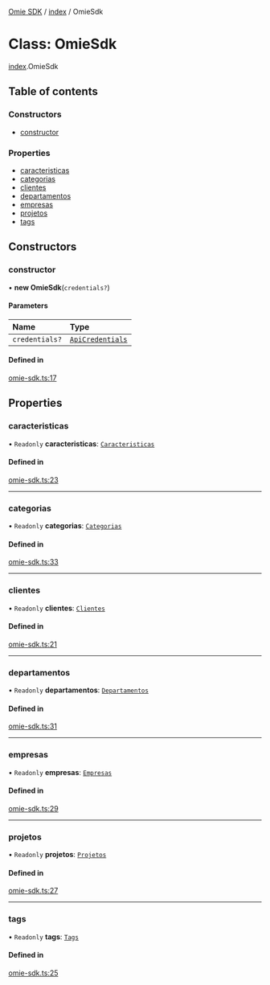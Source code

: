 [Omie SDK](../README.md) / [index](../modules/index.md) / OmieSdk

# Class: OmieSdk

[index](../modules/index.md).OmieSdk

## Table of contents

### Constructors

- [constructor](index.OmieSdk.md#constructor)

### Properties

- [caracteristicas](index.OmieSdk.md#caracteristicas)
- [categorias](index.OmieSdk.md#categorias)
- [clientes](index.OmieSdk.md#clientes)
- [departamentos](index.OmieSdk.md#departamentos)
- [empresas](index.OmieSdk.md#empresas)
- [projetos](index.OmieSdk.md#projetos)
- [tags](index.OmieSdk.md#tags)

## Constructors

### constructor

• **new OmieSdk**(`credentials?`)

#### Parameters

| Name | Type |
| :------ | :------ |
| `credentials?` | [`ApiCredentials`](../modules/index.md#apicredentials) |

#### Defined in

[omie-sdk.ts:17](https://github.com/lucas-bogos/omie-sdk/blob/fa631c8/src/omie-sdk.ts#L17)

## Properties

### caracteristicas

• `Readonly` **caracteristicas**: [`Caracteristicas`](lib.Caracteristicas.md)

#### Defined in

[omie-sdk.ts:23](https://github.com/lucas-bogos/omie-sdk/blob/fa631c8/src/omie-sdk.ts#L23)

___

### categorias

• `Readonly` **categorias**: [`Categorias`](lib.Categorias.md)

#### Defined in

[omie-sdk.ts:33](https://github.com/lucas-bogos/omie-sdk/blob/fa631c8/src/omie-sdk.ts#L33)

___

### clientes

• `Readonly` **clientes**: [`Clientes`](lib.Clientes.md)

#### Defined in

[omie-sdk.ts:21](https://github.com/lucas-bogos/omie-sdk/blob/fa631c8/src/omie-sdk.ts#L21)

___

### departamentos

• `Readonly` **departamentos**: [`Departamentos`](lib.Departamentos.md)

#### Defined in

[omie-sdk.ts:31](https://github.com/lucas-bogos/omie-sdk/blob/fa631c8/src/omie-sdk.ts#L31)

___

### empresas

• `Readonly` **empresas**: [`Empresas`](lib.Empresas.md)

#### Defined in

[omie-sdk.ts:29](https://github.com/lucas-bogos/omie-sdk/blob/fa631c8/src/omie-sdk.ts#L29)

___

### projetos

• `Readonly` **projetos**: [`Projetos`](lib.Projetos.md)

#### Defined in

[omie-sdk.ts:27](https://github.com/lucas-bogos/omie-sdk/blob/fa631c8/src/omie-sdk.ts#L27)

___

### tags

• `Readonly` **tags**: [`Tags`](lib.Tags.md)

#### Defined in

[omie-sdk.ts:25](https://github.com/lucas-bogos/omie-sdk/blob/fa631c8/src/omie-sdk.ts#L25)
